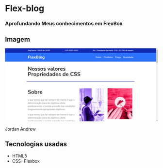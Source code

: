 # Flex-blog

### Aprofundando Meus conhecimentos em FlexBox

## Imagem

![Imagem Site](https://github.com/Andrewsoares15/Flex-blog/blob/main/FlexBox.png)

Jordan
Andrew

## Tecnologias usadas

- HTML5
- CSS- Flexbox
